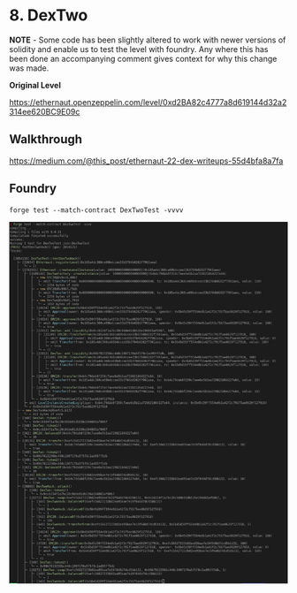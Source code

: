 # 8. DexTwo

**NOTE** - Some code has been slightly altered to work with newer versions of solidity and enable us to test the level with foundry. Any where this has been done an accompanying comment gives context for why this change was made. 

**Original Level**

https://ethernaut.openzeppelin.com/level/0xd2BA82c4777a8d619144d32a2314ee620BC9E09c

## Walkthrough

https://medium.com/@this_post/ethernaut-22-dex-writeups-55d4bfa8a7fa

## Foundry 

```
forge test --match-contract DexTwoTest -vvvv
```

![alt text](https://github.com/ciaranmcveigh5/ethernaut-x-foundry/blob/main/img/DexTwo.png?raw=true)
